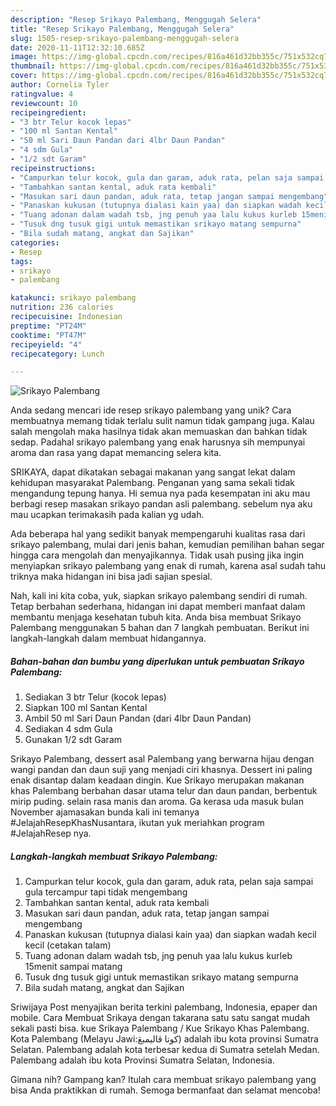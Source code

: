 ```yaml
---
description: "Resep Srikayo Palembang, Menggugah Selera"
title: "Resep Srikayo Palembang, Menggugah Selera"
slug: 1505-resep-srikayo-palembang-menggugah-selera
date: 2020-11-11T12:32:10.685Z
image: https://img-global.cpcdn.com/recipes/816a461d32bb355c/751x532cq70/srikayo-palembang-foto-resep-utama.jpg
thumbnail: https://img-global.cpcdn.com/recipes/816a461d32bb355c/751x532cq70/srikayo-palembang-foto-resep-utama.jpg
cover: https://img-global.cpcdn.com/recipes/816a461d32bb355c/751x532cq70/srikayo-palembang-foto-resep-utama.jpg
author: Cornelia Tyler
ratingvalue: 4
reviewcount: 10
recipeingredient:
- "3 btr Telur kocok lepas"
- "100 ml Santan Kental"
- "50 ml Sari Daun Pandan dari 4lbr Daun Pandan"
- "4 sdm Gula"
- "1/2 sdt Garam"
recipeinstructions:
- "Campurkan telur kocok, gula dan garam, aduk rata, pelan saja sampai gula tercampur tapi tidak mengembang"
- "Tambahkan santan kental, aduk rata kembali"
- "Masukan sari daun pandan, aduk rata, tetap jangan sampai mengembang"
- "Panaskan kukusan (tutupnya dialasi kain yaa) dan siapkan wadah kecil kecil (cetakan talam)"
- "Tuang adonan dalam wadah tsb, jng penuh yaa lalu kukus kurleb 15menit sampai matang"
- "Tusuk dng tusuk gigi untuk memastikan srikayo matang sempurna"
- "Bila sudah matang, angkat dan Sajikan"
categories:
- Resep
tags:
- srikayo
- palembang

katakunci: srikayo palembang 
nutrition: 236 calories
recipecuisine: Indonesian
preptime: "PT24M"
cooktime: "PT47M"
recipeyield: "4"
recipecategory: Lunch

---
```



![Srikayo Palembang](https://img-global.cpcdn.com/recipes/816a461d32bb355c/751x532cq70/srikayo-palembang-foto-resep-utama.jpg)

Anda sedang mencari ide resep srikayo palembang yang unik? Cara membuatnya memang tidak terlalu sulit namun tidak gampang juga. Kalau salah mengolah maka hasilnya tidak akan memuaskan dan bahkan tidak sedap. Padahal srikayo palembang yang enak harusnya sih mempunyai aroma dan rasa yang dapat memancing selera kita.

SRIKAYA, dapat dikatakan sebagai makanan yang sangat lekat dalam kehidupan masyarakat Palembang. Penganan yang sama sekali tidak mengandung tepung hanya. Hi semua nya pada kesempatan ini aku mau berbagi resep masakan srikayo pandan asli palembang. sebelum nya aku mau ucapkan terimakasih pada kalian yg udah.

Ada beberapa hal yang sedikit banyak mempengaruhi kualitas rasa dari srikayo palembang, mulai dari jenis bahan, kemudian pemilihan bahan segar hingga cara mengolah dan menyajikannya. Tidak usah pusing jika ingin menyiapkan srikayo palembang yang enak di rumah, karena asal sudah tahu triknya maka hidangan ini bisa jadi sajian spesial.


Nah, kali ini kita coba, yuk, siapkan srikayo palembang sendiri di rumah. Tetap berbahan sederhana, hidangan ini dapat memberi manfaat dalam membantu menjaga kesehatan tubuh kita. Anda bisa membuat Srikayo Palembang menggunakan 5 bahan dan 7 langkah pembuatan. Berikut ini langkah-langkah dalam membuat hidangannya.

<!--inarticleads1-->

##### Bahan-bahan dan bumbu yang diperlukan untuk pembuatan Srikayo Palembang:

1. Sediakan 3 btr Telur (kocok lepas)
1. Siapkan 100 ml Santan Kental
1. Ambil 50 ml Sari Daun Pandan (dari 4lbr Daun Pandan)
1. Sediakan 4 sdm Gula
1. Gunakan 1/2 sdt Garam


Srikayo Palembang, dessert asal Palembang yang berwarna hijau dengan wangi pandan dan daun suji yang menjadi ciri khasnya. Dessert ini paling enak disantap dalam keadaan dingin. Kue Srikayo merupakan makanan khas Palembang berbahan dasar utama telur dan daun pandan, berbentuk mirip puding. selain rasa manis dan aroma. Ga kerasa uda masuk bulan November ajamasakan bunda kali ini temanya #JelajahResepKhasNusantara, ikutan yuk meriahkan program #JelajahResep nya. 

<!--inarticleads2-->

##### Langkah-langkah membuat Srikayo Palembang:

1. Campurkan telur kocok, gula dan garam, aduk rata, pelan saja sampai gula tercampur tapi tidak mengembang
1. Tambahkan santan kental, aduk rata kembali
1. Masukan sari daun pandan, aduk rata, tetap jangan sampai mengembang
1. Panaskan kukusan (tutupnya dialasi kain yaa) dan siapkan wadah kecil kecil (cetakan talam)
1. Tuang adonan dalam wadah tsb, jng penuh yaa lalu kukus kurleb 15menit sampai matang
1. Tusuk dng tusuk gigi untuk memastikan srikayo matang sempurna
1. Bila sudah matang, angkat dan Sajikan


Sriwijaya Post menyajikan berita terkini palembang, Indonesia, epaper dan mobile. Cara Membuat Srikaya dengan takarana satu satu sangat mudah sekali pasti bisa. kue Srikaya Palembang / Kue Srikayo Khas Palembang. Kota Palembang (Melayu Jawi:كوتا ڤاليمبڠ) adalah ibu kota provinsi Sumatra Selatan. Palembang adalah kota terbesar kedua di Sumatra setelah Medan. Palembang adalah ibu kota Provinsi Sumatra Selatan, Indonesia. 

Gimana nih? Gampang kan? Itulah cara membuat srikayo palembang yang bisa Anda praktikkan di rumah. Semoga bermanfaat dan selamat mencoba!

